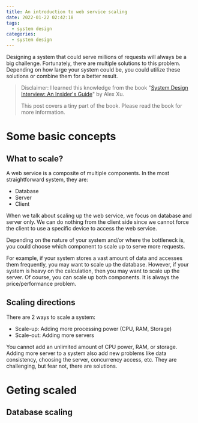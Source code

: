 ```yaml
---
title: An introduction to web service scaling
date: 2022-01-22 02:42:18
tags:
  - system design
categories:
  - system design
---
```


Designing a system that could serve millions of requests will always be a big challenge. Fortunately, there are multiple solutions to this problem. Depending on how large your system could be, you could utilize these solutions or combine them for a better result.

<!--more-->

> Disclaimer: I learned this knowledge from the book "[System Design Interview: An Insider's Guide](https://www.amazon.ca/System-Design-Interview-insiders-Second/dp/B08CMF2CQF)" by Alex Xu.
>
> This post covers a tiny part of the book. Please read the book for more information.

# Some basic concepts

## What to scale?

A web service is a composite of multiple components. In the most straightforward system, they are:
* Database
* Server
* Client

When we talk about scaling up the web service, we focus on database and server only. We can do nothing from the client side since we cannot force the client to use a specific device to access the web service.

Depending on the nature of your system and/or where the bottleneck is, you could choose which component to scale up to serve more requests.

For example, if your system stores a vast amount of data and accesses them frequently, you may want to scale up the database. However, if your system is heavy on the calculation, then you may want to scale up the server. Of course, you can scale up both components. It is always the price/performance problem.

## Scaling directions

There are 2 ways to scale a system:
* Scale-up: Adding more processing power (CPU, RAM, Storage)
* Scale-out: Adding more servers

You cannot add an unlimited amount of CPU power, RAM, or storage. Adding more server to a system also add new problems like data consistency, choosing the server, concurrency access, etc. They are challenging, but fear not, there are solutions.

# Geting scaled

## Database scaling

